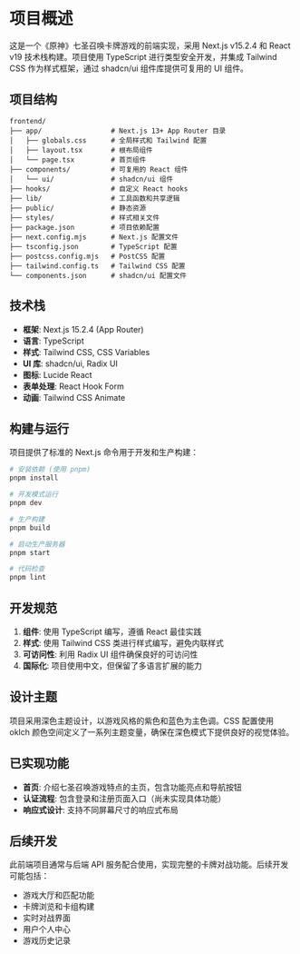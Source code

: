 # 项目概述

这是一个《原神》七圣召唤卡牌游戏的前端实现，采用 Next.js v15.2.4 和 React v19 技术栈构建。项目使用 TypeScript 进行类型安全开发，并集成 Tailwind CSS 作为样式框架，通过 shadcn/ui 组件库提供可复用的 UI 组件。

## 项目结构

```
frontend/
├── app/                 # Next.js 13+ App Router 目录
│   ├── globals.css      # 全局样式和 Tailwind 配置
│   ├── layout.tsx       # 根布局组件
│   └── page.tsx         # 首页组件
├── components/          # 可复用的 React 组件
│   └── ui/              # shadcn/ui 组件
├── hooks/               # 自定义 React hooks
├── lib/                 # 工具函数和共享逻辑
├── public/              # 静态资源
├── styles/              # 样式相关文件
├── package.json         # 项目依赖配置
├── next.config.mjs      # Next.js 配置文件
├── tsconfig.json        # TypeScript 配置
├── postcss.config.mjs   # PostCSS 配置
├── tailwind.config.ts   # Tailwind CSS 配置
└── components.json      # shadcn/ui 配置文件
```

## 技术栈

- **框架**: Next.js 15.2.4 (App Router)
- **语言**: TypeScript
- **样式**: Tailwind CSS, CSS Variables
- **UI 库**: shadcn/ui, Radix UI
- **图标**: Lucide React
- **表单处理**: React Hook Form
- **动画**: Tailwind CSS Animate

## 构建与运行

项目提供了标准的 Next.js 命令用于开发和生产构建：

```bash
# 安装依赖 (使用 pnpm)
pnpm install

# 开发模式运行
pnpm dev

# 生产构建
pnpm build

# 启动生产服务器
pnpm start

# 代码检查
pnpm lint
```

## 开发规范

1. **组件**: 使用 TypeScript 编写，遵循 React 最佳实践
2. **样式**: 使用 Tailwind CSS 类进行样式编写，避免内联样式
3. **可访问性**: 利用 Radix UI 组件确保良好的可访问性
4. **国际化**: 项目使用中文，但保留了多语言扩展的能力

## 设计主题

项目采用深色主题设计，以游戏风格的紫色和蓝色为主色调。CSS 配置使用 oklch 颜色空间定义了一系列主题变量，确保在深色模式下提供良好的视觉体验。

## 已实现功能

- **首页**: 介绍七圣召唤游戏特点的主页，包含功能亮点和导航按钮
- **认证流程**: 包含登录和注册页面入口（尚未实现具体功能）
- **响应式设计**: 支持不同屏幕尺寸的响应式布局

## 后续开发

此前端项目通常与后端 API 服务配合使用，实现完整的卡牌对战功能。后续开发可能包括：

- 游戏大厅和匹配功能
- 卡牌浏览和卡组构建
- 实时对战界面
- 用户个人中心
- 游戏历史记录